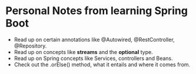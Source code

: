 # Personal Notes from learning Spring Boot

- Read up on certain annotations like @Autowired, @RestController, @Repository.
- Read up on concepts like **streams** and the **optional** type.
- Read up on Spring concepts like Services, controllers and Beans.
- Check out the .orElse() method, what it entails and where it comes from.
